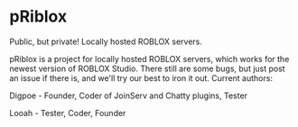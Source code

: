 pRiblox
=======

Public, but private! Locally hosted ROBLOX servers.

pRiblox is a project for locally hosted ROBLOX servers, which works for the newest version of ROBLOX Studio.
There still are some bugs, but just post an issue if there is, and we'll try our best to iron it out.
Current authors:

Digpoe - Founder, Coder of JoinServ and Chatty plugins, Tester

Looah  - Tester, Coder, Founder
